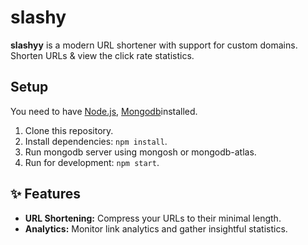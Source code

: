 # slashy

**slashyy** is a modern URL shortener with support for custom domains. Shorten URLs & view the click rate statistics.

## Setup

You need to have [Node.js](https://nodejs.org/), [Mongodb](https://www.mongodb.com/)installed.

1. Clone this repository.
2. Install dependencies: `npm install`.
3. Run mongodb server using mongosh or mongodb-atlas.
4. Run for development: `npm start`.


## ✨ Features

- **URL Shortening:** Compress your URLs to their minimal length.
- **Analytics:** Monitor link analytics and gather insightful statistics.
 
